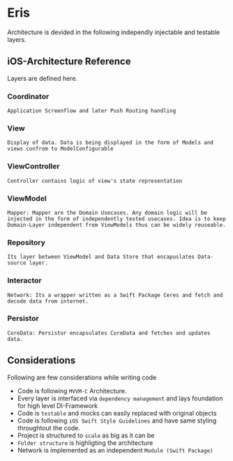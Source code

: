 # Eris

Architecture is devided in the following independly injectable and testable layers. 

## iOS-Architecture Reference 

Layers are defined here. 

### Coordinator
    Application Screenflow and later Push Routing handling
### View
    Display of data. Data is being displayed in the form of Models and views confrom to ModelConfigurable
### ViewController
    Controller contains logic of view's state representation
### ViewModel
    Mapper: Mapper are the Domain Usecases. Any domain logic will be injected in the form of independently tested usecases. Idea is to keep Domain-Layer independent from ViewModels thus can be widely reuseable.
### Repository
    Its layer between ViewModel and Data Store that encapuslates Data-source layer. 
### Interactor
    Network: Its a wrapper written as a Swift Package Ceres and fetch and decode data from internet. 
### Persistor
    CoreData: Persistor encapsulates CoreData and fetches and updates data.
        
## Considerations

Following are few considerations while writing code

- Code is following `MVVM-C` Architecture. 
- Every layer is interfaced via `dependency management` and lays foundation for high level DI-Framework
- Code is `testable` and mocks can easily replaced with original objects
- Code is following `iOS Swift Style Guidelines` and have same styling throughtout the code. 
- Project is structured to `scale` as big as it can be 
- `Folder structure` is highligting the architecture   
- Network is implemented as an independent `Module (Swift Package)`
